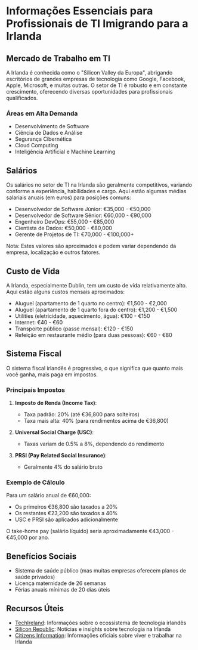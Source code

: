 # Informações Essenciais para Profissionais de TI Imigrando para a Irlanda

## Mercado de Trabalho em TI

A Irlanda é conhecida como o "Silicon Valley da Europa", abrigando escritórios de grandes empresas de tecnologia como Google, Facebook, Apple, Microsoft, e muitas outras. O setor de TI é robusto e em constante crescimento, oferecendo diversas oportunidades para profissionais qualificados.

### Áreas em Alta Demanda
- Desenvolvimento de Software
- Ciência de Dados e Análise
- Segurança Cibernética
- Cloud Computing
- Inteligência Artificial e Machine Learning

## Salários

Os salários no setor de TI na Irlanda são geralmente competitivos, variando conforme a experiência, habilidades e cargo. Aqui estão algumas médias salariais anuais (em euros) para posições comuns:

- Desenvolvedor de Software Júnior: €35,000 - €50,000
- Desenvolvedor de Software Sênior: €60,000 - €90,000
- Engenheiro DevOps: €55,000 - €85,000
- Cientista de Dados: €50,000 - €80,000
- Gerente de Projetos de TI: €70,000 - €100,000+

Nota: Estes valores são aproximados e podem variar dependendo da empresa, localização e outros fatores.

## Custo de Vida

A Irlanda, especialmente Dublin, tem um custo de vida relativamente alto. Aqui estão alguns custos mensais aproximados:

- Aluguel (apartamento de 1 quarto no centro): €1,500 - €2,000
- Aluguel (apartamento de 1 quarto fora do centro): €1,200 - €1,500
- Utilities (eletricidade, aquecimento, água): €100 - €150
- Internet: €40 - €60
- Transporte público (passe mensal): €120 - €150
- Refeição em restaurante médio (para duas pessoas): €60 - €80

## Sistema Fiscal

O sistema fiscal irlandês é progressivo, o que significa que quanto mais você ganha, mais paga em impostos.

### Principais Impostos

1. **Imposto de Renda (Income Tax)**:
   - Taxa padrão: 20% (até €36,800 para solteiros)
   - Taxa mais alta: 40% (para rendimentos acima de €36,800)

2. **Universal Social Charge (USC)**:
   - Taxas variam de 0.5% a 8%, dependendo do rendimento

3. **PRSI (Pay Related Social Insurance)**:
   - Geralmente 4% do salário bruto

### Exemplo de Cálculo

Para um salário anual de €60,000:
- Os primeiros €36,800 são taxados a 20%
- Os restantes €23,200 são taxados a 40%
- USC e PRSI são aplicados adicionalmente

O take-home pay (salário líquido) seria aproximadamente €43,000 - €45,000 por ano.

## Benefícios Sociais

- Sistema de saúde público (mas muitas empresas oferecem planos de saúde privados)
- Licença maternidade de 26 semanas
- Férias anuais mínimas de 20 dias úteis

## Recursos Úteis

- [TechIreland](https://www.techireland.org/): Informações sobre o ecossistema de tecnologia irlandês
- [Silicon Republic](https://www.siliconrepublic.com/): Notícias e insights sobre tecnologia na Irlanda
- [Citizens Information](https://www.citizensinformation.ie/): Informações oficiais sobre viver e trabalhar na Irlanda